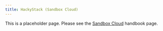 ```yaml
---
title: HackyStack (Sandbox Cloud)
---
```


This is a placeholder page. Please see the [Sandbox Cloud](/handbook/company/infrastructure-standards/realms/sandbox/) handbook page.
